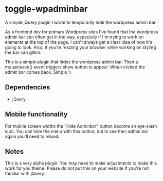 # toggle-wpadminbar
A simple jQuery plugin I wrote to temporarily hide the wordpress admin bar. 

As a frontend dev for primary Wordpress sites I've found that the wordpress admin bar can often get in the way, especially if I'm trying to work on elements at the top of the page. I can't always get a clear idea of how it's going to look. Also, if you're resizing your browser while working on styling the bar can glitch. 

This is a simple plugin that hides the wordpress admin bar. Then a mouseleave() event triggers show button to appear. When clicked the admin bar comes back. Simple :)

## Dependencies
- jQuery

## Mobile functionality
For mobile screen widths the "Hide Adminbar" button become an eye-slash icon. You can hide the menu with this button, but to see then admin bar again you'll need to reload.

## Notes
This is a very alpha plugin. You may need to make adjustments to make this work for you theme. Please do not put this on your website if you're not familiar with jQuery.
